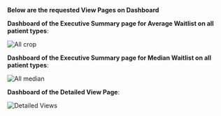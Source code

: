 **Below are the requested View Pages on Dashboard**

**Dashboard of the Executive Summary page for Average Waitlist on all patient types**:

![All crop](https://github.com/user-attachments/assets/0ae94389-4ac6-45ba-b784-8a6f5288641b)

**Dashboard of the Executive Summary page for Median Waitlist on all patient types**:

![All median](https://github.com/user-attachments/assets/e77ec487-3db1-4074-8be4-d035478a9f0a)

**Dashboard of the Detailed View Page**:

![Detailed Views](https://github.com/user-attachments/assets/61a0ca10-d8c6-47c8-aacf-9be96135dc3e)





